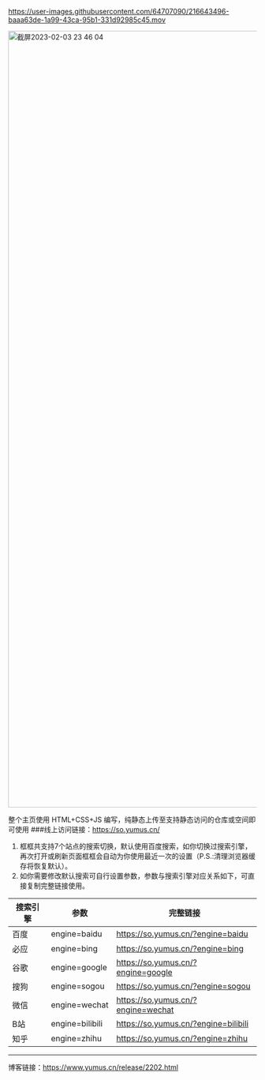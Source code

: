 https://user-images.githubusercontent.com/64707090/216643496-baaa63de-1a99-43ca-95b1-331d92985c45.mov

<img width="1574" alt="截屏2023-02-03 23 46 04" src="https://user-images.githubusercontent.com/64707090/216645942-9bd7375f-3d7b-44aa-8083-c1db846793a8.png">


整个主页使用 HTML+CSS+JS 编写，纯静态上传至支持静态访问的仓库或空间即可使用
###线上访问链接：https://so.yumus.cn/

1. 框框共支持7个站点的搜索切换，默认使用百度搜索，如你切换过搜索引擎，再次打开或刷新页面框框会自动为你使用最近一次的设置（P.S.:清理浏览器缓存将恢复默认）。
2. 如你需要修改默认搜索可自行设置参数，参数与搜索引擎对应关系如下，可直接复制完整链接使用。

|搜索引擎|参数|完整链接
|--|--|--|
百度|engine=baidu|https://so.yumus.cn/?engine=baidu|
必应|engine=bing|https://so.yumus.cn/?engine=bing|
谷歌|engine=google|https://so.yumus.cn/?engine=google|
搜狗|engine=sogou|https://so.yumus.cn/?engine=sogou|
微信|engine=wechat|https://so.yumus.cn/?engine=wechat|
B站|engine=bilibili|https://so.yumus.cn/?engine=bilibili|
知乎|engine=zhihu|https://so.yumus.cn/?engine=zhihu|

---
博客链接：https://www.yumus.cn/release/2202.html
